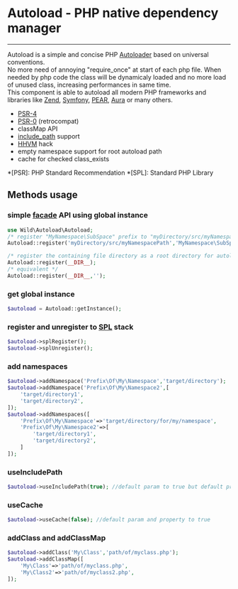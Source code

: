 # Autoload - PHP native dependency manager
--------

 Autoload is a simple and concise PHP [Autoloader](http://php.net/autoload) based on universal conventions.  
 No more need of annoying "require\_once" at start of each php file. When needed by php code the class will be dynamicaly loaded and no more load of unused class, increasing performances in same time.   
 This component is able to autoload all modern PHP frameworks and libraries like [Zend](https://github.com/zendframework), [Symfony](https://symfony.com), [PEAR](https://pear.php.net), [Aura](http://auraphp.com) or many others.

- [PSR-4](http://www.php-fig.org/psr/psr-4/)
- [PSR-0](http://www.php-fig.org/psr/psr-0/) (retrocompat)
- classMap API
- [include\_path](http://php.net/manual/fr/ini.core.php#ini.include-path) support
- [HHVM](https://en.wikipedia.org/wiki/HipHop_Virtual_Machine) hack
- empty namespace support for root autoload path
- cache for checked class\_exists

*[PSR]:     PHP Standard Recommendation
*[SPL]:     Standard PHP Library

Methods usage
-------------

### simple [facade](https://en.wikipedia.org/wiki/Facade_pattern) API using global instance

```php
use Wild\Autoload\Autoload;
/* register "MyNamespace\SubSpace" prefix to "myDirectory/src/myNamespacePath" directory */
Autoload::register('myDirectory/src/myNamespacePath','MyNamespace\SubSpace');

/* register the containing file directory as a root directory for autoload */
Autoload::register(__DIR__);
/* equivalent */
Autoload::register(__DIR__,'');
```

### get global instance

```php
$autoload = Autoload::getInstance();
```

### register and unregister to [SPL](http://php.net/manual/en/book.spl.php) stack

```php
$autoload->splRegister();
$autoload->splUnregister();
```

### add namespaces

```php
$autoload->addNamespace('Prefix\Of\My\Namespace','target/directory');
$autoload->addNamespace('Prefix\Of\My\Namespace2',[
	'target/directory1',
	'target/directory2',
]);
$autoload->addNamespaces([
	'Prefix\Of\My\Namespace'=>'target/directory/for/my/namespace',
	'Prefix\Of\My\Namespace2'=>[
		'target/directory1',
		'target/directory2',
	]
]);
```

### useIncludePath

```php
$autoload->useIncludePath(true); //default param to true but default property to false
```

### useCache

```php
$autoload->useCache(false); //default param and property to true
```

### addClass and addClassMap

```php
$autoload->addClass('My\Class','path/of/myclass.php');
$autoload->addClassMap([
	'My\Class'=>'path/of/myclass.php',
	'My\Class2'=>'path/of/myclass2.php',
]);
```